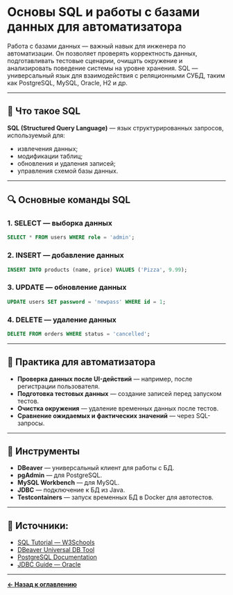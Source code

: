 
# Основы SQL и работы с базами данных для автоматизатора

Работа с базами данных — важный навык для инженера по автоматизации. Он позволяет проверять корректность данных, подготавливать тестовые сценарии, очищать окружение и анализировать поведение системы на уровне хранения. SQL — универсальный язык для взаимодействия с реляционными СУБД, таким как PostgreSQL, MySQL, Oracle, H2 и др.

---

## 📘 Что такое SQL

**SQL (Structured Query Language)** — язык структурированных запросов, используемый для:
- извлечения данных;
- модификации таблиц;
- обновления и удаления записей;
- управления схемой базы данных.

---

## 🔍 Основные команды SQL

### 1. SELECT — выборка данных
```sql
SELECT * FROM users WHERE role = 'admin';
```

### 2. INSERT — добавление данных
```sql
INSERT INTO products (name, price) VALUES ('Pizza', 9.99);
```

### 3. UPDATE — обновление данных
```sql
UPDATE users SET password = 'newpass' WHERE id = 1;
```

### 4. DELETE — удаление данных
```sql
DELETE FROM orders WHERE status = 'cancelled';
```

---

## 🧰 Практика для автоматизатора

- **Проверка данных после UI-действий** — например, после регистрации пользователя.
- **Подготовка тестовых данных** — создание записей перед запуском тестов.
- **Очистка окружения** — удаление временных данных после тестов.
- **Сравнение ожидаемых и фактических значений** — через SQL-запросы.

---

## 🔗 Инструменты

- **DBeaver** — универсальный клиент для работы с БД.
- **pgAdmin** — для PostgreSQL.
- **MySQL Workbench** — для MySQL.
- **JDBC** — подключение к БД из Java.
- **Testcontainers** — запуск временных БД в Docker для автотестов.

---

## 🔗 Источники:

- [SQL Tutorial — W3Schools](https://www.w3schools.com/sql/)
- [DBeaver Universal DB Tool](https://dbeaver.io/)
- [PostgreSQL Documentation](https://www.postgresql.org/docs/)
- [JDBC Guide — Oracle](https://docs.oracle.com/javase/tutorial/jdbc/)

---
[**← Назад к оглавлению**](README.md)
